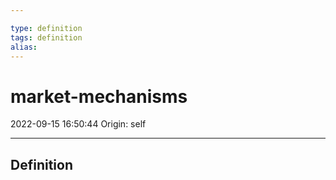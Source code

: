 ```yaml
---

type: definition
tags: definition
alias:
---
```


# market-mechanisms

2022-09-15 16:50:44
Origin:  self

---

## Definition
